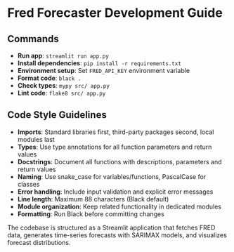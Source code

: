 # Fred Forecaster Development Guide

## Commands
- **Run app**: `streamlit run app.py`
- **Install dependencies**: `pip install -r requirements.txt`
- **Environment setup**: Set `FRED_API_KEY` environment variable
- **Format code**: `black .`
- **Check types**: `mypy src/ app.py`
- **Lint code**: `flake8 src/ app.py`

## Code Style Guidelines
- **Imports**: Standard libraries first, third-party packages second, local modules last
- **Types**: Use type annotations for all function parameters and return values
- **Docstrings**: Document all functions with descriptions, parameters and return values
- **Naming**: Use snake_case for variables/functions, PascalCase for classes
- **Error handling**: Include input validation and explicit error messages
- **Line length**: Maximum 88 characters (Black default)
- **Module organization**: Keep related functionality in dedicated modules
- **Formatting**: Run Black before committing changes

The codebase is structured as a Streamlit application that fetches FRED data, generates time-series forecasts with SARIMAX models, and visualizes forecast distributions.